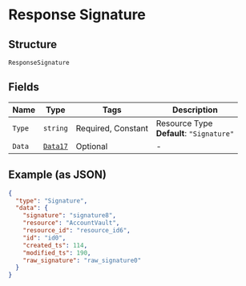 
# Response Signature

## Structure

`ResponseSignature`

## Fields

| Name | Type | Tags | Description |
|  --- | --- | --- | --- |
| `Type` | `string` | Required, Constant | Resource Type<br>**Default**: `"Signature"` |
| `Data` | [`Data17`](../../doc/models/data-17.md) | Optional | - |

## Example (as JSON)

```json
{
  "type": "Signature",
  "data": {
    "signature": "signature8",
    "resource": "AccountVault",
    "resource_id": "resource_id6",
    "id": "id0",
    "created_ts": 114,
    "modified_ts": 190,
    "raw_signature": "raw_signature0"
  }
}
```


